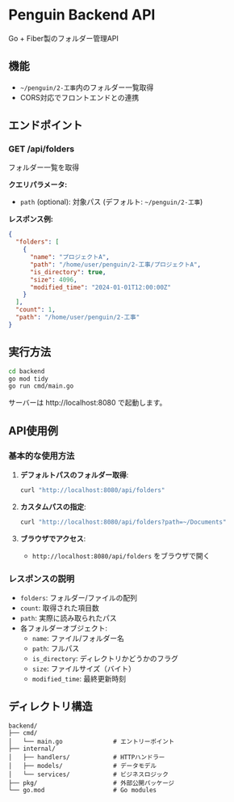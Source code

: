 # Penguin Backend API

Go + Fiber製のフォルダー管理API

## 機能
- `~/penguin/2-工事`内のフォルダー一覧取得
- CORS対応でフロントエンドとの連携

## エンドポイント

### GET /api/folders
フォルダー一覧を取得

**クエリパラメータ:**
- `path` (optional): 対象パス (デフォルト: `~/penguin/2-工事`)

**レスポンス例:**
```json
{
  "folders": [
    {
      "name": "プロジェクトA",
      "path": "/home/user/penguin/2-工事/プロジェクトA",
      "is_directory": true,
      "size": 4096,
      "modified_time": "2024-01-01T12:00:00Z"
    }
  ],
  "count": 1,
  "path": "/home/user/penguin/2-工事"
}
```

## 実行方法

```bash
cd backend
go mod tidy
go run cmd/main.go
```

サーバーは http://localhost:8080 で起動します。

## API使用例

### 基本的な使用方法

1. **デフォルトパスのフォルダー取得**:
   ```bash
   curl "http://localhost:8080/api/folders"
   ```

2. **カスタムパスの指定**:
   ```bash
   curl "http://localhost:8080/api/folders?path=~/Documents"
   ```

3. **ブラウザでアクセス**:
   - `http://localhost:8080/api/folders` をブラウザで開く

### レスポンスの説明
- `folders`: フォルダー/ファイルの配列
- `count`: 取得された項目数
- `path`: 実際に読み取られたパス
- 各フォルダーオブジェクト:
  - `name`: ファイル/フォルダー名
  - `path`: フルパス
  - `is_directory`: ディレクトリかどうかのフラグ
  - `size`: ファイルサイズ（バイト）
  - `modified_time`: 最終更新時刻

## ディレクトリ構造

```
backend/
├── cmd/
│   └── main.go              # エントリーポイント
├── internal/
│   ├── handlers/            # HTTPハンドラー
│   ├── models/              # データモデル
│   └── services/            # ビジネスロジック
├── pkg/                     # 外部公開パッケージ
└── go.mod                   # Go modules
```
